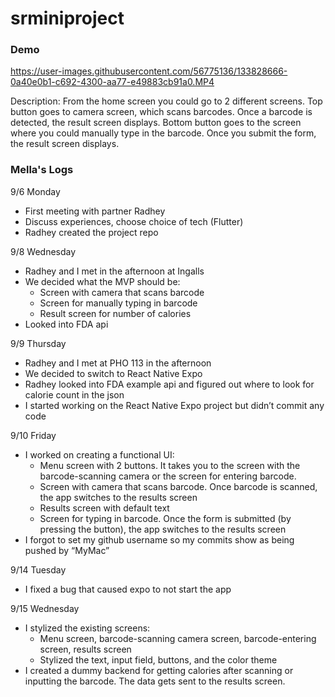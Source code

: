 # srminiproject

### Demo

https://user-images.githubusercontent.com/56775136/133828666-0a40e0b1-c692-4300-aa77-e49883cb91a0.MP4

Description:
From the home screen you could go to 2 different screens. Top button goes to camera screen, which scans barcodes. Once a barcode is detected, the result screen displays. Bottom button goes to the screen where you could manually type in the barcode. Once you submit the form, the result screen displays.


### Mella's Logs
9/6 Monday
- First meeting with partner Radhey
- Discuss experiences, choose choice of tech (Flutter)
- Radhey created the project repo

9/8 Wednesday
- Radhey and I met in the afternoon at Ingalls
- We decided what the MVP should be:
  - Screen with camera that scans barcode
  - Screen for manually typing in barcode
  - Result screen for number of calories
- Looked into FDA api

9/9 Thursday
- Radhey and I met at PHO 113 in the afternoon
- We decided to switch to React Native Expo
- Radhey looked into FDA example api and figured out where to look for calorie count in the json
- I started working on the React Native Expo project but didn’t commit any code

9/10 Friday
- I worked on creating a functional UI:
  - Menu screen with 2 buttons. It takes you to the screen with the barcode-scanning camera or the screen for entering barcode.
  - Screen with camera that scans barcode. Once barcode is scanned, the app switches to the results screen
  - Results screen with default text
  - Screen for typing in barcode. Once the form is submitted (by pressing the button), the app switches to the results screen
- I forgot to set my github username so my commits show as being pushed by “MyMac”

9/14 Tuesday
- I fixed a bug that caused expo to not start the app

9/15 Wednesday
- I stylized the existing screens:
  - Menu screen, barcode-scanning camera screen, barcode-entering screen, results screen
  - Stylized the text, input field, buttons, and the color theme
- I created a dummy backend for getting calories after scanning or inputting the barcode. The data gets sent to the results screen.

